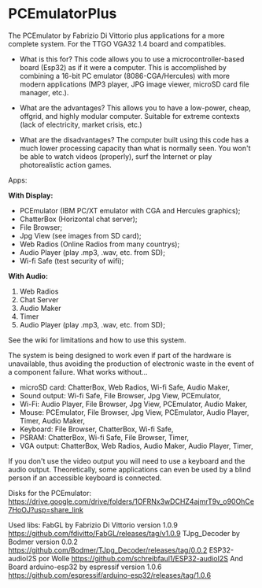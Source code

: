 # PCEmulatorPlus
The PCEmulator by Fabrizio Di Vittorio plus applications for a more complete system. For the TTGO VGA32 1.4 board and compatibles.

- What is this for?
This code allows you to use a microcontroller-based board (Esp32) as if it were a computer. This is accomplished by combining a 16-bit PC emulator (8086-CGA/Hercules) with more modern applications (MP3 player, JPG image viewer, microSD card file manager, etc.).

- What are the advantages?
This allows you to have a low-power, cheap, offgrid, and highly modular computer. Suitable for extreme contexts (lack of electricity, market crisis, etc.)

- What are the disadvantages?
The computer built using this code has a much lower processing capacity than what is normally seen. You won't be able to watch videos (properly), surf the Internet or play photorealistic action games.

Apps:

**With Display:**
- PCEmulator (IBM PC/XT emulator with CGA and Hercules graphics);
- ChatterBox (Horizontal chat server);
- File Browser;
- Jpg View (see images from SD card);
- Web Radios (Online Radios from many countrys);
- Audio Player (play .mp3, .wav, etc. from SD);
- Wi-fi Safe (test security of wifi);

**With Audio:**
1) Web Radios
2) Chat Server
3) Audio Maker
4) Timer
5) Audio Player (play .mp3, .wav, etc. from SD);

See the wiki for limitations and how to use this system.

The system is being designed to work even if part of the hardware is unavailable, thus avoiding the production of electronic waste in the event of a component failure.
What works without...
- microSD card: ChatterBox, Web Radios, Wi-fi Safe, Audio Maker,
- Sound output: Wi-fi Safe, File Browser, Jpg View, PCEmulator,
- Wi-Fi: Audio Player, File Browser, Jpg View, PCEmulator, Audio Maker,
- Mouse: PCEmulator, File Browser, Jpg View, PCEmulator, Audio Player, Timer, Audio Maker,
- Keyboard: File Browser, ChatterBox, Wi-fi Safe,
- PSRAM: ChatterBox, Wi-fi Safe, File Browser, Timer, 
- VGA output: ChatterBox, Web Radios, Audio Maker, Audio Player, Timer, 

If you don't use the video output you will need to use a keyboard and the audio output.
Theoretically, some applications can even be used by a blind person if an accessible keyboard is connected.

Disks for the PCEmulator:
https://drive.google.com/drive/folders/1OFRNx3wDCHZ4ajmrT9v_o90OhCe7HoOJ?usp=share_link

Used libs:
FabGL by Fabrizio Di Vittorio version 1.0.9 https://github.com/fdivitto/FabGL/releases/tag/v1.0.9
TJpg_Decoder by Bodmer version 0.0.2 https://github.com/Bodmer/TJpg_Decoder/releases/tag/0.0.2
ESP32-audioI2S por Wolle https://github.com/schreibfaul1/ESP32-audioI2S
And
Board arduino-esp32 by espressif version 1.0.6 https://github.com/espressif/arduino-esp32/releases/tag/1.0.6
